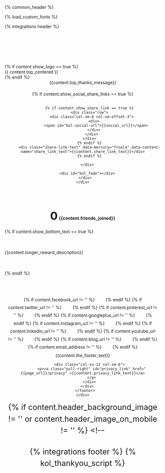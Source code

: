 <!DOCTYPE html>
<html>
<head>

  <script src="{% jquery 1.10.2 %}"></script>
  {% common_header %}
  <meta charset="utf-8">
  <meta name="viewport" content="width=device-width, initial-scale=1.0, maximum-scale=1.0, user-scalable=no">
  <!-- Bootstrap core CSS -->
  <link href="{% asset_path css/bootstrap/3.1.1/css/bootstrap.min.css %}" rel="stylesheet" type="text/css">
  <link rel="stylesheet" href="//netdna.bootstrapcdn.com/font-awesome/4.0.3/css/font-awesome.min.css">
  <link href="//d1y0v6ricksqp.cloudfront.net/themes/viralrewards/bootstrap-cls.css" rel="stylesheet">

  <!-- Loading custom fonts -->
  {% load_custom_fonts %}

  <script src="{% kol_submit_response %}"></script>
  <script src="{% kol_external %}"></script>
  <script>
  jQuery(document).ready(function(){
    new KOLValidation("{{content.validation_failed_message}}");
  });
  </script>
  <!-- Add custom CSS here -->
  <style>

  body {
    color: {{content.text_color}};
    background-color: {{content.background_color}};
    {{ content.body_font | font_family}}
  }

  img {
    display: inline-block;
    height: auto;
    max-width: 100%;
  }
  .fr-fin {
    width: 200px;
  }

  div embed,
  div object,
  div iframe,
  p embed,
  p object,
  p iframe {
    max-width:100% !important;
  }

  h1, h2, h3, h4, h5, h6{
    {{ content.headline_font | font_family}}

  }

  a{
    color:{{content.link_color}};
  }

  a:hover{
    color:{{content.link_color | darker_color}};
  }

  .top-row{
    padding:10px 0;margin-top:10px;
  }
  .top-row .signin{
    display:inline-block;
    text-align:right;
    float:right;
  }
  .banner{
    width:100%;
  }
  .backstretch{
    opacity:0.5;
  }
  .top_right{
    margin-top:10px;
  }
  .banner.thanks-banner,
  .banner{
    color:{{content.header_text_color}};
    background-size: cover;
  }
  .banner h1, .banner h2, .banner h3,.banner h4,.banner h5,.banner h6{
    color:{{content.header_text_color}};
    {{ content.headline_font | font_family}}
  }
  .banner h1{
    text-align:center;
    {{ content.title_font | font_family}}
  }
  .banner p{
    color:{{content.header_text_color}};
    font-size:25px;
    text-align:center;
    line-height:150%;
    padding:0px 0 10px;
    margin:0px;
    font-family: {{ content.body_font | font_family}}
  }
  .img-overlay {
    padding:100px 0;
    background-color: {{ content.header_background_color }};
    {% case content.header_background_transparency %}
    {% when '1' %}
    opacity: 1;
    {% when '.9' %}
    opacity: 0.9;
    {% when '.8' %}
    opacity: 0.8;
    {% when '.7' %}
    opacity: 0.7;
    {% when '.6' %}
    opacity: 0.6;
    {% when '.5' %}
    opacity: 0.5;
    {% when '.4' %}
    opacity: 0.4;
    {% when '.3' %}
    opacity: 0.3;
    {% when '.2' %}
    opacity: 0.2;
    {% when '.1' %}
    opacity: 0.1;
    {% when '0' %}
    opacity: 0;
    {% endcase %}
  }
  .banner .navbar-form{display:block; text-align:center;}
  .footer_banner{background:#e2e2e2; color:#272727; border:none;}

  .footer_banner h2{font-size: 38px; color:#272727;  text-align: center;}
  .footer_banner p{color:#272727;}
  .footer{background-color:{{content.footer_background_color}}; text-align:center; display:block; padding:50px 0; color:{{content.footer_text_color}};}

  .footer p a{color:{{content.footer_text_color}}; text-decoration:none;}
  .footer p a:hover{
    color:{{content.footer_text_color | darker_color}};
    text-decoration:none;
  }
  .nospace{padding-bottom:0px; margin:0px;}
  .section, .section-colored, .rewards-section{padding: 50px 0;}
  .longer-rewards h2 {
    margin-bottom: 3rem;
  }
  iframe {
    margin-bottom: 1rem;
  }
  .section-colored{background-color: {{content.prize_background_color}}; }
  .section-colored ul{margin:0; padding:0px; list-style-type:none; display:block; text-align:center;}
  .section-colored ul li{ margin:0px -5px 8px; padding:0px; display:inline-block; min-width:160px; max-width:160px;text-align:left; font-weight:bold; font-size:12px; vertical-align:middle;}
  .section-colored ul li:first-child, .reward-span{text-align:right; padding-right:30px;font-size:18px;}
  .banner .invite-btn{padding:15px 0 30px;}
  .banner-share .form-control{font-size:18px;}
  .banner-share .form-control::-moz-placeholder{color:#525252;}
  .banner-share p{font-size:22px;}
  .banner {
    position: relative;
    padding: 7em 0 8em;
    width: 100%;
    /*background-size: 100%;*/
  }
  .banner .img-overlay {
    position: absolute;
    top: 0;
    left: 0;
    width: 100%;
    height: 100%;
  }


  .lime-green{color:{{content.referral_color}};}
  .img-placeholder h2{text-align:center; padding:65px 0; font-size:24px; }
  .img-placeholder p{text-align:center; padding:60px 0; font-size:16px;  clear:both;}
  .img-placeholder img{margin-bottom:20px;}
  .sm_device{display:none;}
  .circle-text {
    margin-right: -3px;
    width: 25%;
    float:left;
  }
  p.share_links{
    margin-bottom:20px;
  }
  .circle-text:after {
    content: "";
    display: block;
    width: 100%;
    height:0;
    padding-bottom: 100%;
    background: #a8a8a8;
    -moz-border-radius: 50%;
    -webkit-border-radius: 50%;
    border-radius: 50%;
  }
  .circle-text div {
    float:left;
    width:100%;
    padding-top:50%;
    line-height:1em;
    margin-top:-0.5em;
    text-align:center;
    color:white;
    font-size:18px;
  }
  .circle-first-text{
    margin-right: -3px;
    width: 25%;
    float:left;
  }
  .circle-first-text:after {
    content: "";
    display: block;
    width: 100%;
    height:0;
    padding-bottom: 100%;
    background:{{content.referral_color}};
    -moz-border-radius: 50%;
    -webkit-border-radius: 50%;
    border-radius: 50%;
  }
  .circle-first-text div {
    float:left;
    width:100%;
    padding-top:50%;
    line-height:1em;
    margin-top:-0.5em;
    text-align:center;
    color:white;
    font-size:18px;
  }

  .100_dollars_circle{
    margin-top:-6px;
  }
  .social{
    margin:10px;
  }
  .social a {
    background: {{content.link_color}};
    color:  {{content.link_color | font_color_from_background : '#FFFFFF', '#000000'}} !important;
    font-size: 1em;
    text-decoration: none;
    display: inline-block;
    width: 1.6em;
    height: 1.6em;
    line-height: 1.6em;
    text-align: center;
    margin-right: 5px;
    border-radius: 50%;
  }

  .form-inline{
    text-align:center;
    padding-top:10px;
  }

  .btn-primary, .btn-primary:focus {
    color: #fff;
    background-color: {{content.button_color}};
    border-color:{{content.button_color}};
    border-radius: 0px;
  }

  .form-control{
    border-radius:0px;
  }

  .fa{
    line-height:1.6;
  }

  .btn-primary:hover {

    background-color: {{content.button_color | darker_color}};
    border-color:{{content.button_color | darker_color}};
  }

  .section, .section-colored {
    padding-bottom: 0px;
  }

  .banner .btn{float: none;}


  .slider.slider-horizontal {
    width: 100%;
  }

  .slider.slider-vertical {
    height:400px;
    margin-left: auto;
    margin-right: auto;
    position:static;
  }

  .sm_device .row-friends-joined {
    margin-bottom:2rem;
  }

  .lg_device .row-rewards-texts,
  .lg_device .row-friends-joined {
    margin-right:0;
    padding-right:80px;
  }

  .lg_device .row-rewards-texts {
    margin-top:3rem;
  }

  .lg_device .row-rewards-texts,
  .lg_device .row-friends-joined {
    margin-left:-60px;
  }

  .row-main-label {
    margin:0 0 8px;
    display:block;
    font-size:18px;
    text-align:right;
    font-weight:bold;
    width:100%;
    vertical-align:middle;
  }

  .sm_device .row-friends-joined .left .row-main-label {

  }

  .sm_device .row-friends-joined .right .row-main-label {
    text-align:left;
  }

  .sm_device .slider-selection.tick-slider-selection {
    top:15px !important;
  }

  .slider-handle {
    display:none;
  }

  .slider-tick {
    height:40px;
    width:40px;
  }

  .slider-tick.round {
    padding-top:7px;
  }

  .slider-tick.round,
  .slider.slider-horizontal .slider-tick-label-container .slider-tick-label {
    color:#fff;
    font-size:18px;
    font-weight:600;
    text-align:center;
    vertical-align:middle;
  }

  .slider-selection.tick-slider-selection {
    background-image:none;
    background-color: {{content.referral_color}};
  }

  .slider.slider-horizontal .slider-top-label,
  .slider.slider-vertical .slider-top-label {
    color:#333;
    font-size: 14px;
    font-weight: normal;
    text-align:left;
    display:inline-block;
    position:absolute;
    min-width:99px;
  }

  .slider.slider-horizontal .slider-top-label {
    top:-30px;
    left:0;
  }

  .slider.slider-vertical .slider-top-label {
    left:115px;
    top:11px;
  }

  .slider.slider-horizontal .slider-tick-label-container .slider-tick-label {
    margin-left:-5px;
    position:relative;
  }

  .slider.slider-horizontal .slider-tick,
  .slider.slider-horizontal .slider-handle {
    margin-top:-15px;
  }

  .slider.slider-vertical .slider-tick,
  .slider.slider-vertical .slider-handle {
    margin-left:-15px;
    margin-top:-10px;

  }

  .slider-tick,
  .lg_device .slider-tick {
    background:#A8A8A8;
    opacity:1;
  }

  .lg_device .slider-tick.in-selection,
  .lg_device .slider-selection.tick-slider-selection,
  .sm_device .slider-tick.in-selection,
  .sm_device .slider.slider-vertical .slider-tick.in-selection .slider-tick-value {
    background:{{content.referral_color}};
  }
/*
  .slider-tick.round.in-selection > .slider-top-label {
    color:{{content.referral_color}};
  }
  */
  .reward-earned .panel,
  .reward-earned .reward-head-text {
    border-color:{{content.referral_color}} !important;
  }

  .slider-tick-label-container {
    margin-left:0px !important;
    width:98% !important;
  }

  .slider.slider-disabled .slider-track {
    cursor: default;
  }

  .inner-rewards {

  }

  .lg_device .slider-tick.round,
  .reward-head-text,
  .slider-tick-value {
    -webkit-border-radius:50%;
    -moz-border-radius:50%;
    -ms-border-radius:50%;
    -o-border-radius:50%;
    border-radius:50%;
  }

  .lg_device .row-rewards-texts .rewards-boxes div.col-sm-2,
  .lg_device .row-rewards-texts .rewards-boxes div.col-sm-3,
  .lg_device .row-rewards-texts .rewards-boxes div.col-sm-4,
  .lg_device .row-rewards-texts .rewards-boxes div.col-sm-6 {
    padding-left:5px;
    padding-right:0;
  }

  .lg_device .row-rewards-texts .rewards-boxes .panel-body {
    padding-top:2rem;
  }

  .sm_device .row-rewards-texts .rewards-boxes .panel-body {
    padding-left: 2rem;
    padding-top: 1rem;
  }

  .reward-head-text {
    background: none repeat scroll 0 0 #fff;
    border-color: #ddd;
    color: {{content.text_color}};
    display: block;
    font-weight: 600;
    height: 35px;
    padding-top: 6px;
    position: absolute;
    text-align: center;
    vertical-align: middle;
  }

  .lg_device .reward-head-text {
    width: 4rem;
    left: 6px;
    top: -13px;
    font-size: 18px;
    border-top: 3px solid #ddd;
  }

  .sm_device .reward-head-text {
    border-left: 3px solid #ddd;
    font-size: 16px;
    left: -2px;
    top: 5px;
    width: 3.7rem;
  }

  .reward-earned .panel,
  .reward-earned .reward-head-text {
    border-color:{{content.referral_color}};
  }

  {% if content.dynamic_spacing == 'false' %}
  .sm_device .reward-content {
    position: relative;
    z-index: 5;
  }

  .sm_device .slider-selection.tick-slider-selection {
    top:35px !important;
  }

  .slider.slider-vertical .slider-top-label {
    top:-9px;
  }

  .slider.slider-vertical .slider-tick,
  .slider.slider-vertical .slider-handle {
    margin-top:auto;
  }

  .sm_device .slider-tick,
  .sm_device .slider-tick.in-selection {
    background:none;
  }

  .sm_device .slider-tick .slider-tick-value {
    background:#A8A8A8;
  }

  .sm_device .reward-head-text {
    left: -5px;
  }

  .slider.slider-horizontal {
    height: 40px;
    left: -10px;
    overflow: hidden;
    position: relative;
    top: -5px;
  }

  .slider.slider-disabled .slider-track {
    left: 10px;
    position: absolute;
  }

  .lg_device .row-rewards-texts .rewards-boxes div.col-sm-2 {
    width:19.0417%;
  }

  .lg_device .slider.slider-horizontal.slider-track-2 {
    width: 460px;
  }

  .lg_device .slider.slider-horizontal.slider-track-2 .slider-track {
    width: 2100px;
  }

  .lg_device .slider.slider-horizontal.slider-track-3 {
    width: 600px;
  }

  .lg_device .slider.slider-horizontal.slider-track-3 .slider-track {
    width: 1400px;
  }

  .lg_device .slider.slider-horizontal.slider-track-4 {
    width: 670px;
  }

  .lg_device .slider.slider-horizontal.slider-track-4 .slider-track {
    width: 1050px;
  }

  .lg_device .slider.slider-horizontal.slider-track-5 {
    width: 680px;
  }

  .lg_device .slider.slider-horizontal.slider-track-5 .slider-track {
    width: 800px;
  }

  .slider.slider-vertical .slider-track {
    cursor: default;
    left: 50%;
    position: absolute;
    top:0;
  }

  .sm_device .rewards-boxes .reward-box {
    margin-bottom: 5rem;
  }

  .sm_device .slider-tick-label-container .slider-tick-label {


  }

  .sm_device .slider-tick {
    top: auto !important;
    left: auto !important;
    height:auto;
    width:auto;
    position:relative;
  }

  .slider.slider-vertical {
    width: 100%;
    height:auto !important;
    display:block;
  }

  .slider.slider-vertical .slider-top-label {
    max-width: 350px;
    min-width: 280px;
    position: relative;
    display: table;
    left:95px;
  }

  .slider.slider-vertical .slider-tick.in-selection {
    background: none;
  }

  .sm_device .row-rewards-texts .left {
    overflow: visible;
  }

  .slider.slider-vertical .slider-track {
    position:relative;
    left:20%;
    height: 100%;
  }

  .slider-tick-value {
    height: 40px;
    width: 40px;
    color: #FFF;
    position: absolute;
    top: 0px;
    padding-top: 6px;
  }

  .sm_device .slider-track-overlay {
    background: {{content.prize_background_color}};
    position:absolute;
    width:50px;
    bottom:0;
    left: -15px;
  }

  .slider-tick-0 {
    left:0 !important;
    top: 0 !important;
  }


  @media (min-width: 768px) and (max-width: 1199px) {

    .lg_device .slider.slider-horizontal.slider-track-2 {
      width: 385px;
    }

    .lg_device .slider.slider-horizontal.slider-track-2 .slider-track {
      width: 1726px;
    }

    .lg_device .slider.slider-horizontal.slider-track-3 {
      width: 501px;
    }

    .lg_device .slider.slider-horizontal.slider-track-3 .slider-track {
      width: 1153px;
    }

    .lg_device .slider.slider-horizontal.slider-track-4 {
      width: 557px;
    }

    .lg_device .slider.slider-horizontal.slider-track-4 .slider-track {
      width: 863px;
    }

    .lg_device .slider.slider-horizontal.slider-track-5 {
      width: 566px;
    }

    .lg_device .slider.slider-horizontal.slider-track-5 .slider-track {
      width: 657px;
    }
  }
  {% endif %}

  @media (min-width: 600px) {
    .form-control#email{width: auto; display: inline-block; vertical-align: middle;}
    .banner button.btn{width: 20% !important; display: inline-block; padding: 6px !important; margin-top: 0 !important; margin-bottom: 0;}
  }

  @media (min-width: 768px) {

    .banner h1 {
      font-size:4.5rem;
    }

    .sm_device {
      margin: 0 auto;
      width: 360px;
    }

    .sm_device .inner-rewards {
      padding:0 15px;
      width:270px;
    }

    .social_share_link{
      width:50px;
    }
  }

  @media (max-width: 999px) {
    .lg_device{display:none;}
    .sm_device{display:block;}
    .section-colored ul li{margin-bottom:0px; vertical-align:top;}
    .invite-frnd p{padding:0px 0 30px;}

    .progress {
      width:40%;
      height:10px;
      margin:15px auto 0;
      overflow: hidden;
      background-color: #e2e2e2;
      /*border-radius: 4px;*/
      -webkit-box-shadow: none;
      box-shadow: none;
      -webkit-transform: rotate(90deg);
      -moz-transform: rotate(90deg);
      -o-transform: rotate(90deg);
      -ms-transform: rotate(90deg);
      transform: rotate(90deg);
    }
    .circle-first-text{float:none; margin: 0 auto;}
    .circle-text{float:none; margin:0 auto; position:relative; z-index:99;}
    .section-colored ul li:first-child{padding-bottom:20px;}
  }

  @media (max-width: 767px) {
    .footer-text, #privacy_link {
      text-align: center;
      width:100%;
      margin-top:2rem;
    }
    .banner p{font-size: 0;}
    .banner .btn{ float: left;}
    .banner .btn:first-child, .banner .btn:nth-child(4){border-left: none;}
    .banner .btn:last-child, .banner .btn:nth-child(3){border-right: none;}
    .banner button.btn{margin-top: 12px; width: 100%; padding: 8px; float: none;}

    .banner h1 {
      font-size:28px;
    }

    .banner p {
      font-size:18px;
    }

    .sm_device {
      display: block;
      margin: 0 auto;
      width: 360px;
    }

    .sm_device .inner-rewards {
      padding:0 15px;
      width:270px;
    }

    .section .img-responsive{margin:0 auto;}
    .section-colored .img-responsive{margin:0 auto;}
    .section-colored ul li:first-child, .reward-span{padding-right:10px; min-width: 140px;}
  }
  @media (min-width: 600px) {
    .banner{
      background-image: url({{content.header_background_image}});
      background-position: 100% 50%;
    }
  }

  @media (max-width: 599px) {
    .banner {
      {% if content.header_image_on_mobile == "" %}
        background-image: url({{content.header_background_image}});
      {% elsif content.header_image_on_mobile != "" %}
        background-image: url({{content.header_image_on_mobile}});
      {% endif %}
      background-position: center center;
    }
  }
  @media (max-width:480px) {
    .slider.slider-vertical .slider-top-label {
      max-width: 300px;
      min-width: 220px;
      left: 90px;
    }

    .banner h1 {
      font-size:25px;
    }

    .banner p {
      font-size:16px;
    }

    .sm_device {
      width:100%;
    }

    .panel-default {
      margin-right: 0 !important;
    }

    .row-main-label {
      text-align: left;
    }
  }


  @media (max-width:400px) {

    .slider.slider-vertical .slider-track {
      left: 9%;
    }

    .slider.slider-vertical .slider-top-label {
      left: 90px;
      min-width: 220px;
    }
  }


  @media (max-width:360px) {

    .slider.slider-vertical .slider-top-label {
      left: 70px;
      min-width: 220px;
    }
  }


  @media (max-width:300px) {

    .slider.slider-vertical .slider-top-label {
      left: 60px;
      min-width: 200px;
    }
  }


  @media (max-width:260px) {

    .slider.slider-vertical .slider-top-label {
      left: 55px;
      min-width: 170px;
    }
  }


  .form-control[disabled], .form-control[readonly], fieldset[disabled] .form-control {
    cursor: auto;
    background-color: #FFF; */
    opacity: 1;
  }

  .common_thank_you_message{
    margin-bottom:20px;
  }


  .progress{
    height:10px;
    margin-top:16px;
    overflow: hidden;
    background-color: #e2e2e2;
    border-radius: 0px;
    -webkit-box-shadow: none;
    box-shadow: none;
  }
  .progress-bar{
    float: left;
    width: 0;
    height: 100%;
    font-size: 12px;
    color: #ffffff;
    text-align: center;
    background-color: {{content.referral_color}};
    box-shadow: none;
  }

  .simple-share{
    text-align:center;
  }

  #referred{
    color:{{content.referral_color}};
    font-size: 36px;
  }

  #subscribe{
    text-align:center;
  }

  .invite-frnd{padding:45px 0 60px;}
</style>

{% integrations header %}
</head>
<body>
  <div class="banner header-banner">
    <div class="img-overlay"></div>
    <div class="container">
      <div id="top-container" class="col-md-10 col-md-offset-1">
        <!-- Logo -->
        {% if content.show_logo == true %}
        <div class="top_centered" data-mercury="froala" data-content-name="top_centered">{{ content.top_centered }}</div>
        {% endif %}
        <div id="subscribe" >
          <div class="common_thank_you_message" data-mercury="froala" data-content-name="top_thanks_message">
           {{content.top_thanks_message}}
         </div>
          {% if content.show_social_share_links == true %}
          <p id="share_links" class="share_links row"></p>

          {% if content.show_share_link == true %}
          <div class="row">
            <div class="col-sm-6 col-sm-offset-3">
              <div>
                <span id="kol-social-url">{{social_url}}</span>
              </div>
            </div>
          </div>
          {% endif %}
          <div class="share-link-text" data-mercury="froala" data-content-name="share_link_text">{{content.share_link_text}}</div>
          {% endif %}

        </div>

        <div id="kol_fade"></div>
      </div>
    </div>

  </div>

  <!-- request an invite -->

  <div class="section-colored invite-frnd">
    <div class="container">
      <div class="row">
        <div class="col-lg-12 col-md-12 col-sm-12">
          <h4 style="text-align:center; margin-bottom:20px;"><span id="referred">0</span> {{content.friends_joined}}</h4>
          <div class="lg_device">

            <div class="row row-friends-joined">
              <div class="col-sm-3">
                <div class="row-main-label">{{content.friends}}</div>
              </div>
              <div class="col-sm-9">
                <input type="text" id="slider-track" style="display: none;" data="value:'0'" value="0" data-slider-enabled="false">
              </div>
            </div>
            <div class="row row-rewards-texts">

                <div class="col-sm-3">
                  <div class="row-main-label">{{content.reward_text}}</div>
                </div>
                <div class="col-sm-9">

                  <div class="row rewards-boxes">

                  {% assign num_levels = content.number_of_rewards_levels %}

                  {% for i in (1..num_levels) %}
                  {% assign prize_text = 'prize_text_' | append: i %}
                  {% assign prize_level = 'prize_level_' | append: i %}
                  {% assign col_class = 'col-sm-2' %}

                  {% if num_levels == 2 %}
                  {% assign col_class = 'col-sm-6' %}
                  {% endif %}

                  {% if num_levels == 3 %}
                  {% assign col_class = 'col-sm-4' %}
                  {% endif %}

                  {% if num_levels == 4 %}
                  {% assign col_class = 'col-sm-3' %}
                  {% endif %}

                  <div class="{{ col_class }} reward-box" data-rewardlevel="{{ content.[prize_level] }}">
                    <div class="panel panel-default">
                      <div class="panel-body">
                        <span class="reward-head-text">{{ content.[prize_level] }}</span>
                      {{ content.[prize_text] }}
                      </div>
                    </div>
                  </div>
                  {% endfor %}

                  </div>

                </div>

            </div>

          </div>

          <div class="sm_device">
            <div class="row row-friends-joined">
              <div class="col-xs-5 left">
                <div class="row-main-label">{{content.friends}}</div>
              </div>
              <div class="col-xs-7 right">
                <div class="row-main-label">{{content.reward_text}}</div>
              </div>
            </div>
            <div class="row row-rewards-texts">

              <div class="{% if content.dynamic_spacing == 'false' %}col-xs-12 left{% else %}col-xs-5 left{% endif %}">
                <input type="text" id="slider-track-vertical" style="display: none;" data="value:'0'" value="0" data-slider-enabled="false" data-slider-orientation="vertical">
              </div>
              <div class="col-xs-7 right">
                <div class="row rewards-boxes">
                {% assign num_levels = content.number_of_rewards_levels %}

                {% for i in (1..num_levels) %}
                {% assign prize_text = 'prize_text_' | append: i %}
                {% assign prize_level = 'prize_level_' | append: i %}
                {% assign col_class = 'col-xs-12' %}

                <div class="{{ col_class }} reward-box reward-box-{{ i }}" data-rewardlevel="{{ content.[prize_level] }}" data-slider-tick=".slider-tick-{{ forloop.index0 }}">
                  <div class="panel panel-default">
                    <div class="panel-body">
                      <span class="reward-head-text">{{ content.[prize_level] }}</span>
                      <div class="reward-content">{{ content.[prize_text] }}</div>
                    </div>
                  </div>
                </div>

                {% assign last_prize_level = 'prize_level_' | append: i %}
                {% endfor %}

                </div>
              </div>

            </div>
          <!-- for handheld device -->
        </div>
      </div>
    </div>
  </div>
</div>
{% if content.show_bottom_text == true %}
  <div class="rewards-section gift-cards">
    <div class="container">
      <div class="col-lg-12">
        <div class="longer-rewards"  data-mercury="froala" data-content-name="longer_reward_description">
          {{content.longer_reward_description}}
        </div>
      </div>
    </div>
  </div>
{% endif %}
  <div class="footer">
    <div class="container">
      <footer>
        <div class="row">
          <div class="col-xs-12">
            <div class="social social-bottom">
              {% if content.facebook_url != '' %}
              <a class="facebook" href="{{content.facebook_url}}" target="_blank">
                <i class="fa fa-facebook"></i>
              </a>
              {% endif %}
              {% if content.twitter_url != '' %}
              <a class="twitter" href="{{content.twitter_url}}" target="_blank">
                <i class="fa fa-twitter"></i>
              </a>
              {% endif %}
              {% if content.pinterest_url != '' %}
              <a class="twitter" href="{{content.pinterest_url}}" target="_blank">
                <i class="fa fa-pinterest"></i>
              </a>
              {% endif %}
              {% if content.googleplus_url != '' %}
              <a class="googleplus" href="{{content.googleplus_url}}" target="_blank">
                <i class="fa fa-google-plus"></i>
              </a>
              {% endif %}
              {% if content.instagram_url != '' %}
              <a class="twitter" href="{{content.instagram_url}}" target="_blank">
                <i class="fa fa-instagram"></i>
              </a>
              {% endif %}
              {% if content.linkedin_url != '' %}
              <a class="linkedin" href="{{content.linkedin_url}}" target="_blank">
                <i class="fa fa-linkedin"></i>
              </a>
              {% endif %}
              {% if content.youtube_url != '' %}
              <a class="youtube" href="{{content.youtube_url}}" target="_blank">
                <i class="fa fa-youtube"></i>
              </a>
              {% endif %}
              {% if content.blog_url != '' %}
              <a class="rss" href="{{content.blog_url}}" target="_blank">
                <i class="fa fa-rss"></i>
              </a>
              {% endif %}
              {% if content.email_address != '' %}
              <a class="email" href="mailto:{{content.email_address}}">
                <i class="fa fa-envelope"></i>
              </a>
              {% endif %}
            </div> <!--// .social -->
          </div>
        </row>
        <div class="row">
          <div class="col-xs-12 col-sm-6">
            <div class="footer-text pull-left"  data-mercury="froala" data-content-name="the_footer_text">
              {{content.the_footer_text}}
            </div>
          </div>

          <div class="col-xs-12 col-sm-6">
            <p><a class="pull-right" id="privacy_link" href="{{page_url}}/privacy" >{{content.privacy_link_text}}</a>
            </p>
          </div>
        </div>
      </footer>
    </div>
  </div>
  <!-- footer -->
  <script src="//d1y0v6ricksqp.cloudfront.net/themes/viralrewards/2_0_scripts/boostrap.cls.js"></script>
  <script src="{% asset_path js/jquery-libs/fitvid/1.1/jquery.fitvids.js %}"></script>
  <script>
  if (typeof kolInsertFroalaImage === 'undefined')
      $(".container, .container-fluid").fitVids();
  </script>

  {% if content.header_background_image != '' or content.header_image_on_mobile != '' %}
    <script src="{% asset_path js/jquery-libs/backstretch/2.0.4/jquery.backstretch.min.js %}"></script>
    <!-- <script>
      /* Header background slideshow */
      $(function($){
        // If mobile image exists show it on small screens
        if (window.innerWidth >= 600) {
          {% if content.header_image_on_mobile != "" %}
            $('.header-banner').backstretch(['{{content.header_background_image}}']);
          } else if (window.innerWidth < 600) {
            $('.header-banner').backstretch(['{{content.header_image_on_mobile}}'], {duration:4000, fade: 'normal'});
          {% endif %}
        };

        // If mobile image doesn't exist show it normal
        {% if content.header_image_on_mobile == "" %}
          $('.header-banner').backstretch(['{{content.header_background_image}}']);
        {% endif %}
      });
    </script> -->
  {% endif %}
  <script>

    var total_ref = 0, rewardBoxHeight = 0;

    function kol_got_data(data) {

      setInterval(function() {
        $(".header-banner").data("backstretch") && $(".header-banner").data("backstretch").resize();
      }, 100);

      {% assign num_levels = content.number_of_rewards_levels %}

      total_ref = data.influence.direct;

      $('.reward-box').each( function(i, obj) {

        rewardlevel = $( this ).data('rewardlevel');

        if ( total_ref >= rewardlevel )
          $( this ).addClass('reward-earned');

      });

      showSlider( total_ref );
    }


    function showSlider( totalReferences ) {

      var slider_data = {
        ticks: [
          {% for i in (1..num_levels) %}
          {% assign prize_level = 'prize_level_' | append: i %}
          {{ content.[prize_level] }},
          {% endfor %}
        ],
        {% if content.dynamic_spacing == 'false' %}
        ticks_positions: [1, 20, 40, 60, 80, 100],
        {% endif %}
        ticks_values: [
          {% for i in (1..num_levels) %}
          {% assign prize_level = 'prize_level_' | append: i %}
          '{{ content.[prize_level] }}',
          {% endfor %}
        ],
        ticks_innerLabels: [
          {% for i in (1..num_levels) %}
          {% assign prize_text = 'prize_text_' | append: i %}
          '',
          {% endfor %}
        ],
        ticks_snap_bounds: 0,
        tooltip: 'hide',
        value: totalReferences
      };

      $('#referred').html(' ' + totalReferences);

      $("#slider-track").slider(slider_data);


      slider_data['orientation'] = 'vertical';
      slider_data['ticks_positions'] = null;

      $("#slider-track-vertical").slider( slider_data );

      {% if content.dynamic_spacing == 'false' %}

        adjustSliderOnMobile();

      {% endif %}
    }


    $(document).on('kol:knownlead', function(e, lead){
      kol_got_data(lead);
    });

    $(document).on('kol:unknownlead', function(url){
      showSlider(0);
    });


    {% if content.dynamic_spacing == 'false' %}

    $(window).resize( adjustSliderOnMobile );

    function adjustSliderOnMobile() {

        var totalReferences = total_ref,
        sliderVerticalTrack = $( '.slider.slider-vertical .slider-track' ),
        sliderVerticalHeight = 0,
        sliderTickFirstHeight = $( '.slider.slider-vertical .slider-tick.slider-tick-0' ).height();

        if ( rewardBoxHeight == 0 ) {

          if ( $(".sm_device .rewards-boxes .reward-box").length ) {

            rewardsBoxes = ".sm_device .rewards-boxes .reward-box";

          } else {

            rewardsBoxes = ".sm_device .slider-track .reward-box";
          }
        }

        totalRewardsBoxes = ( rewardsBoxes.length ) - 1;

        $( rewardsBoxes ).each(function( index ) {

            rewardBoxHeight = $( this ).height();

            var sliderTick = $( this ).data('slider-tick'),
            sliderTickEl = $( '.sm_device ' + sliderTick ),
            sliderTickSpan = $( '.sm_device ' + sliderTick + ' .slider-top-label' );


            if ( ! $( '.sm_device ' + sliderTick + ' .slider-tick-value' ).length ) {

              sliderTickSpan.remove();

              var sliderTickInnerHTML = sliderTickEl.html();

              sliderTickEl.empty();

              sliderTickEl.append( '<div class="slider-top-label"></div><div class="slider-tick-value">' + sliderTickInnerHTML + '</div>' );

              sliderTickSpan = $( '.sm_device ' + sliderTick + ' .slider-top-label' );

              $( this ).appendTo( sliderTickSpan );
            }


            if ( index < totalRewardsBoxes ) {

              rewardBoxHeight = $( this ).height();
              sliderVerticalHeight = sliderVerticalHeight + rewardBoxHeight;
            }
        });


        // Refresh distance between slider ticks
        var sliderSelection = $( '.sm_device .slider-selection.tick-slider-selection'),
        distanceBetweenRewards,
        rewardLevelBox2,
        rewardLevelBox3,
        sliderSelectionHeight = 0,
        sliderTickHeight = 40,
        rewardLevelBox1 = $( '.sm_device .reward-box-1' ).data('rewardlevel'),
        rewardLevelBox2 = $( '.sm_device .reward-box-2' ).data('rewardlevel'),
        rewardLevelBox3 = $( '.sm_device .reward-box-3' ).data('rewardlevel'),
        rewardLevelBox4 = $( '.sm_device .reward-box-4' ).data('rewardlevel'),
        rewardLevelBox5 = $( '.sm_device .reward-box-5' ).data('rewardlevel');
        $( ".sm_device .slider-track .slider-tick" ).each(function( index ) {

            if ( $( this ).hasClass( 'in-selection' ) ) {

              if ( index === 1 ) {

                sliderTickDistances = $('.sm_device .slider-tick-1').offset().top - $('.sm_device .slider-tick-0').offset().top;

                if (
                  totalReferences > rewardLevelBox2
                  && totalReferences < rewardLevelBox3 ) {

                  distanceInPercentage = ( totalReferences * 100 ) / rewardLevelBox3;

                  distanceBetweenRewardNonEarned = $('.sm_device .slider-tick-2').offset().top - $('.sm_device .slider-tick-1').offset().top;

                  distanceBetweenRewards = ( distanceInPercentage * distanceBetweenRewardNonEarned ) / 100 - sliderTickHeight;

                  sliderSelectionHeight = sliderSelectionHeight + distanceBetweenRewards;
                }

                sliderSelectionHeight = sliderSelectionHeight + sliderTickDistances;
              }


              if ( index === 2 ) {

                sliderTickDistances = $('.sm_device .slider-tick-2').offset().top - $('.sm_device .slider-tick-1').offset().top;

                if (
                  totalReferences > rewardLevelBox3
                  && totalReferences < rewardLevelBox4 ) {

                  distanceInPercentage = ( totalReferences * 100 ) / rewardLevelBox4;

                  distanceBetweenRewardNonEarned = $('.sm_device .slider-tick-3').offset().top - $('.sm_device .slider-tick-2').offset().top;

                  distanceBetweenRewards = ( distanceInPercentage * distanceBetweenRewardNonEarned ) / 100 - sliderTickHeight;

                  sliderSelectionHeight = sliderSelectionHeight + distanceBetweenRewards;
                }

                sliderSelectionHeight = sliderSelectionHeight + sliderTickDistances;
              }


              if ( index === 3 ) {

                sliderTickDistances = $('.sm_device .slider-tick-3').offset().top - $('.sm_device .slider-tick-2').offset().top;

                if (
                  totalReferences > rewardLevelBox4
                  && totalReferences < rewardLevelBox5 ) {

                  distanceInPercentage = ( totalReferences * 100 ) / rewardLevelBox5;

                  distanceBetweenRewardNonEarned = $('.sm_device .slider-tick-4').offset().top - $('.sm_device .slider-tick-3').offset().top;

                  distanceBetweenRewards = ( distanceInPercentage * distanceBetweenRewardNonEarned ) / 100 - sliderTickHeight;

                  sliderSelectionHeight = sliderSelectionHeight + distanceBetweenRewards;
                }

                sliderSelectionHeight = sliderSelectionHeight + sliderTickDistances;
              }


              sliderSelection.height( sliderSelectionHeight );
            }
        });

        if ( !$(".slider-track-overlay")[0] ) {

          sliderVerticalTrack.append( '<div class="slider-track-overlay"></div>' );
        }

        var sliderTrackOverlay = $( '.sm_device .slider-track-overlay' ),
        sliderTickHeightWithPad = 46,
        sliderTickRoundTopPad = 7,
        sliderPanelMarginBottom = 20;

        sliderTrackOverlay.height( rewardBoxHeight - sliderTickHeightWithPad - sliderTickRoundTopPad + sliderPanelMarginBottom);

      }

      {% endif %}

  </script>
  <!-- Placed at the end of the document so the pages load faster -->
  {% integrations footer %}
  {% kol_thankyou_script %}
</body>
</html>
